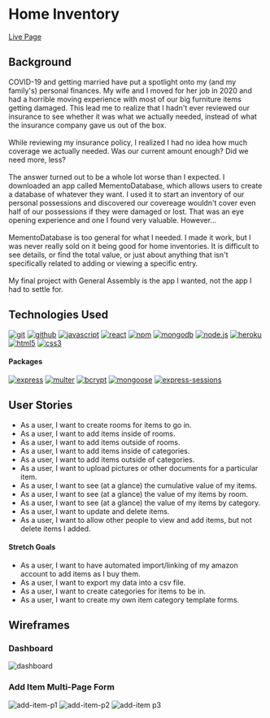 # Home Inventory  
[Live Page](https://my-home-inventory.herokuapp.com/)  
## Background
COVID-19 and getting married have put a spotlight onto my (and my family's) personal finances. My wife and I moved for her job in 2020 and had a horrible moving experience with most of our big furniture items getting damaged. This lead me to realize that I hadn't ever reviewed our insurance to see whether it was what we actually needed, instead of what the insurance company gave us out of the box.<br/><br/>
While reviewing my insurance policy, I realized I had no idea how much coverage we actually needed. Was our current amount enough? Did we need more, less?<br/><br/>
The answer turned out to be a whole lot worse than I expected. I downloaded an app called MementoDatabase, which allows users to create a database of whatever they want. I used it to start an inventory of our personal possessions and discovered our covereage wouldn't cover even half of our possessions if they were damaged or lost. That was an eye opening experience and one I found very valuable. However...<br/><br/>
MementoDatabase is too general for what I needed. I made it work, but I was never really sold on it being good for home inventories. It is difficult to see details, or find the total value, or just about anything that isn't specifically related to adding or viewing a specific entry.<br/><br/>
My final project with General Assembly is the app I wanted, not the app I had to settle for.
## Technologies Used
[![git](https://img.shields.io/badge/-Git-F05032?style=for-the-badge&logo=git&logoColor=white)](https://git-scm.com/)
[![github](https://img.shields.io/badge/-GitHub-2e2e2e?style=for-the-badge&logo=github&logoColor=white)](https://github.com/)
[![javascript](https://img.shields.io/badge/-Javascript-e6d200?style=for-the-badge&logo=javascript&logoColor=white)](https://www.javascript.com/)
[![react](https://img.shields.io/badge/-ReactJS-61DBFB?style=for-the-badge&logo=React&logoColor=black)](https://reactjs.org/)
[![npm](https://img.shields.io/badge/-NPM-F9F9F9?style=for-the-badge&logo=npm&logoColor=white)](https://www.npmjs.com/)
[![mongodb](https://img.shields.io/badge/-MongoDB-13aa52?style=for-the-badge&logo=mongodb&logoColor=white)](https://www.mongodb.com/)
[![node.js](https://img.shields.io/badge/-Node.js-43853d?style=for-the-badge&logo=Node.js&logoColor=white)](https://nodejs.org/en/)
[![heroku](https://img.shields.io/badge/-Heroku-430098?style=for-the-badge&logo=heroku&logoColor=white)](https://www.heroku.com/)
[![html5](https://img.shields.io/badge/-HTML5-e34f26?style=for-the-badge&logo=html5&logoColor=white)](https://developer.mozilla.org/en-US/docs/Web/Guide/HTML/HTML5)
[![css3](https://img.shields.io/badge/-CSS3-0307fc?style=for-the-badge&logo=css3&logoColor=white)](https://developer.mozilla.org/en-US/docs/Web/CSS)
#### Packages
[![express](https://img.shields.io/badge/-Express-555555?style=for-the-badge)](https://www.npmjs.com/package/express)
[![multer](https://img.shields.io/badge/-Multer-555555?style=for-the-badge)](https://www.npmjs.com/package/multer)
[![bcrypt](https://img.shields.io/badge/-bcrypt-555555?style=for-the-badge)](https://www.npmjs.com/package/bcrypt)
[![mongoose](https://img.shields.io/badge/-Mongoose-555555?style=for-the-badge)](https://www.npmjs.com/package/mongoose)
[![express-sessions](https://img.shields.io/badge/-Session-555555?style=for-the-badge)](https://www.npmjs.com/package/express-session)
## User Stories
- As a user, I want to create rooms for items to go in.
- As a user, I want to add items inside of rooms.
- As a user, I want to add items outside of rooms.
- As a user, I want to add items inside of categories.
- As a user, I want to add items outside of categories.
- As a user, I want to upload pictures or other documents for a particular item.
- As a user, I want to see (at a glance) the cumulative value of my items.
- As a user, I want to see (at a glance) the value of my items by room.
- As a user, I want to see (at a glance) the value of my items by category.
- As a user, I want to update and delete items.
- As a user, I want to allow other people to view and add items, but not delete items I added.
#### Stretch Goals
- As a user, I want to have automated import/linking of my amazon account to add items as I buy them.
- As a user, I want to export my data into a csv file.
- As a user, I want to create categories for items to be in.
- As a user, I want to create my own item category template forms.

## Wireframes
### Dashboard
![dashboard](https://user-images.githubusercontent.com/62188881/113032930-0f02f880-9156-11eb-96f3-43fb0fc76a0d.png)
### Add Item Multi-Page Form
![add-item-p1](https://user-images.githubusercontent.com/62188881/113072097-cbc37c80-918b-11eb-8d02-7e32616b6866.png)
![add-item-p2](https://user-images.githubusercontent.com/62188881/113082548-4eeecd80-91a0-11eb-8c34-ef78ea38fc06.png)
![add-item p3](https://user-images.githubusercontent.com/62188881/113154620-cdc62380-91fd-11eb-9261-f400639a741f.png)
